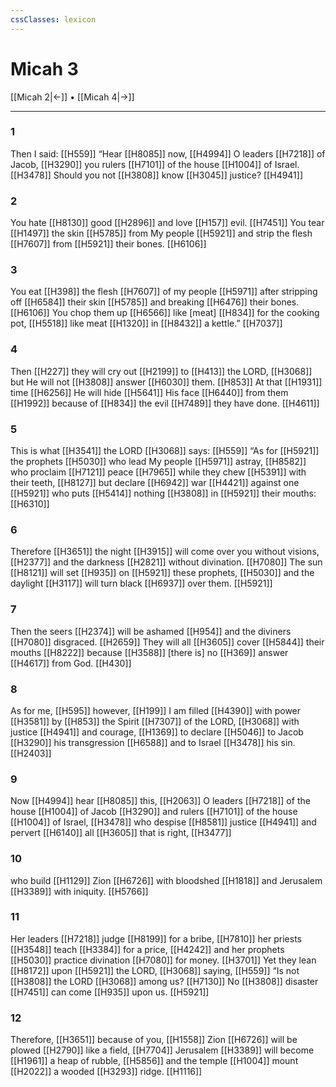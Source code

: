 ```yaml
---
cssClasses: lexicon
---
```


# Micah 3

[[Micah 2|←]] • [[Micah 4|→]]

---

### 1
Then I said: [[H559]] “Hear [[H8085]] now, [[H4994]] O leaders [[H7218]] of Jacob, [[H3290]] you rulers [[H7101]] of the house [[H1004]] of Israel. [[H3478]] Should you not [[H3808]] know [[H3045]] justice? [[H4941]]

### 2
You hate [[H8130]] good [[H2896]] and love [[H157]] evil. [[H7451]] You tear [[H1497]] the skin [[H5785]] from My people [[H5921]] and strip the flesh [[H7607]] from [[H5921]] their bones. [[H6106]]

### 3
You eat [[H398]] the flesh [[H7607]] of my people [[H5971]] after stripping off [[H6584]] their skin [[H5785]] and breaking [[H6476]] their bones. [[H6106]] You chop them up [[H6566]] like [meat] [[H834]] for the cooking pot, [[H5518]] like meat [[H1320]] in [[H8432]] a kettle.” [[H7037]]

### 4
Then [[H227]] they will cry out [[H2199]] to [[H413]] the LORD, [[H3068]] but He will not [[H3808]] answer [[H6030]] them. [[H853]] At that [[H1931]] time [[H6256]] He will hide [[H5641]] His face [[H6440]] from them [[H1992]] because of [[H834]] the evil [[H7489]] they have done. [[H4611]]

### 5
This is what [[H3541]] the LORD [[H3068]] says: [[H559]] “As for [[H5921]] the prophets [[H5030]] who lead My people [[H5971]] astray, [[H8582]] who proclaim [[H7121]] peace [[H7965]] while they chew [[H5391]] with their teeth, [[H8127]] but declare [[H6942]] war [[H4421]] against one [[H5921]] who puts [[H5414]] nothing [[H3808]] in [[H5921]] their mouths: [[H6310]]

### 6
Therefore [[H3651]] the night [[H3915]] will come over you  without visions, [[H2377]] and the darkness [[H2821]] without divination. [[H7080]] The sun [[H8121]] will set [[H935]] on [[H5921]] these prophets, [[H5030]] and the daylight [[H3117]] will turn black [[H6937]] over them. [[H5921]]

### 7
Then the seers [[H2374]] will be ashamed [[H954]] and the diviners [[H7080]] disgraced. [[H2659]] They will all [[H3605]] cover [[H5844]] their mouths [[H8222]] because [[H3588]] [there is] no [[H369]] answer [[H4617]] from God. [[H430]]

### 8
As for me, [[H595]] however, [[H199]] I am filled [[H4390]] with power [[H3581]] by [[H853]] the Spirit [[H7307]] of the LORD, [[H3068]] with justice [[H4941]] and courage, [[H1369]] to declare [[H5046]] to Jacob [[H3290]] his transgression [[H6588]] and to Israel [[H3478]] his sin. [[H2403]]

### 9
Now [[H4994]] hear [[H8085]] this, [[H2063]] O leaders [[H7218]] of the house [[H1004]] of Jacob [[H3290]] and rulers [[H7101]] of the house [[H1004]] of Israel, [[H3478]] who despise [[H8581]] justice [[H4941]] and pervert [[H6140]] all [[H3605]] that is right, [[H3477]]

### 10
who build [[H1129]] Zion [[H6726]] with bloodshed [[H1818]] and Jerusalem [[H3389]] with iniquity. [[H5766]]

### 11
Her leaders [[H7218]] judge [[H8199]] for a bribe, [[H7810]] her priests [[H3548]] teach [[H3384]] for a price, [[H4242]] and her prophets [[H5030]] practice divination [[H7080]] for money. [[H3701]] Yet they lean [[H8172]] upon [[H5921]] the LORD, [[H3068]] saying, [[H559]] “Is not [[H3808]] the LORD [[H3068]] among us? [[H7130]] No [[H3808]] disaster [[H7451]] can come [[H935]] upon us. [[H5921]]

### 12
Therefore, [[H3651]] because of you, [[H1558]] Zion [[H6726]] will be plowed [[H2790]] like a field, [[H7704]] Jerusalem [[H3389]] will become [[H1961]] a heap of rubble, [[H5856]] and the temple [[H1004]] mount [[H2022]] a wooded [[H3293]] ridge. [[H1116]]

